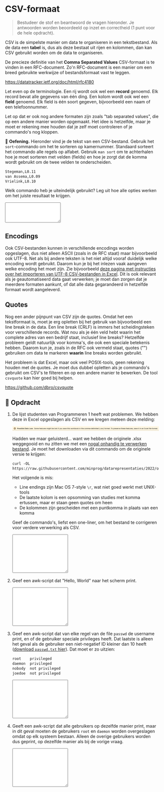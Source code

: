 # CSV-formaat

> Bestudeer de stof en beantwoord de vragen hieronder. Je antwoorden worden beoordeeld op inzet en correctheid (1 punt voor de hele opdracht).

CSV is de simpelste manier om data te organiseren in een tekstbestand. Als de data een **tabel** is, dus als deze bestaat uit rijen en kolommen, dan kan CSV gebruikt worden om de data te organiseren.

De precieze definitie van het **Comma Separated Values** CSV-formaat is te vinden in een RFC-document. Zo'n RFC-document is een manier om een breed gebruikte werkwijze of bestandsformaat vast te leggen.

<https://datatracker.ietf.org/doc/html/rfc4180>

Let even op de terminologie. Een rij wordt ook wel een **record** genoemd. Elk record bevat alle gegevens van één ding. Een kolom wordt ook wel een **field** genoemd. Elk field is één soort gegeven, bijvoorbeeld een naam of een telefoonnummer.

Let op dat er ook nog andere formaten zijn zoals "tab separated values", die op een andere manier worden opgemaakt. Het idee is hetzelfde, maar je moet er rekening mee houden dat je zelf moet controleren of je commando's nog kloppen.

🌵 **Oefening.** Hieronder vind je de tekst van een CSV-bestand. Gebruik het `sort`-commando om het te sorteren op kamernummer. Standaard sorteert het commando alle regels op alfabet. Gebruik `man sort` om te achterhalen hoe je moet sorteren met velden (fields) en hoe je zorgt dat de komma wordt gebruikt om de twee velden te onderscheiden.

    Stegeman,L0.11
    van Assema,L0.09
    Vrielink,L0.10

Welk commando heb je uiteindelijk gebruikt? Leg uit hoe alle opties werken om het juiste resultaat te krijgen.

<textarea name="form[q0A]" rows="4" required></textarea>

## Encodings

Ook CSV-bestanden kunnen in verschillende encodings worden opgeslagen, dus niet alleen ASCII (zoals in de RFC staat) maar bijvoorbeeld ook UTF-8. Net als bij andere teksten is het niet altijd vooraf duidelijk welke encoding wordt gebruikt. Daarom kun je bij het inlezen vaak aangeven welke encoding het moet zijn. Zie bijvoorbeeld [deze pagina met instructies over het importeren van UTF-8 CSV-bestanden in Excel](https://www.nextofwindows.com/how-to-display-csv-files-with-unicode-utf-8-encoding-in-excel). Dit is ook relevant als je geautomatiseerd data gaat verwerken; je moet dan zorgen dat je meerdere formaten aankunt, of dat alle data gegarandeerd in hetzelfde formaat wordt aangeleverd.

## Quotes

Nog een ander pijnpunt van CSV zijn de quotes. Omdat het een tekstformaat is, moet je erg opletten bij het gebruik van bijvoorbeeld een line break in de data. Een line break (CRLF) is immers het scheidingsteken voor verschillende records. Wat nou als je één veld hebt waarin het complete adres van een bedrijf staat, inclusief line breaks? Hetzelfde probleem geldt natuurlijk voor komma's, die ook een speciale betekenis hebben. Daarom kun je, zoals in de RFC ook vermeld staat, quotes ("") gebruiken om data te markeren **waarin** line breaks worden gebruikt.

Het probleem is dat Excel, maar ook veel POSIX-tools, geen rekening houden met de quotes. Je moet dus dubbel opletten als je commando's gebruikt om CSV's te filteren en op een andere manier te bewerken. De tool `csvquote` kan hier goed bij helpen.

<https://github.com/dbro/csvquote>

## 🌵 Opdracht

1.  De lijst studenten van Programmeren 1 heeft wat problemen. We hebben deze in Excel opgeslagen als CSV en we kregen meteen deze melding:

    ![Possible Data Loss Some. features might be lost if you save this workbook in the comma-delimited (.csv) format. To preserve these features, save it in an Excel file format.](excel.png)

    Hadden we maar geluisterd... want we hebben de originele .xlsx weggegooid en nu zitten we met een [nogal onhandig te verwerken bestand](students_50621PRP6Y.csv). Je moet het downloaden via dit commando om de originele versie te krijgen:

        curl -OL https://raw.githubusercontent.com/minprog/datarepresentaties/2022/onderwerpen/5%20Tools/csv/students_50621PRP6Y.csv

     Het volgende is mis:

    - Line endings zijn Mac OS 7-style `\r`, wat niet goed werkt met UNIX-tools
    - De laatste kolom is een opsomming van studies met komma ertussen, maar er staan geen quotes om heen
    - De kolommen zijn gescheiden met een puntkomma in plaats van een komma

    Geef de commando's, liefst een one-liner, om het bestand te corrigeren voor verdere verwerking als CSV.

    <textarea name="form[q1]" rows="8" required></textarea>

1.  Geef een awk-script dat "Hello, World" naar het scherm print.

    <textarea name="form[e1]" rows="8" required></textarea>

1.  Geef een awk-script dat van elke regel van de file `passwd` de username print, en of de gebruiker speciale privileges heeft. Dat laatste is alleen het geval als de gebruiker een niet-negatief ID kleiner dan 10 heeft ([download `passwd.txt` hier](passwd.txt)). Dat moet er zo uitzien:

        root    privileged
        daemon  privileged
        nobody  not privileged
        joedoe  not privileged

    <textarea name="form[e2]" rows="8" required></textarea>

1.  Geeft een awk-script dat alle gebruikers op dezelfde manier print, maar in dit geval moeten de gebruikers `root` en `daemon` worden overgeslagen omdat op elk systeem bestaan. Alleen de overige gebruikers worden dus geprint, op dezelfde manier als bij de vorige vraag.

    <textarea name="form[e3]" rows="8" required></textarea>

